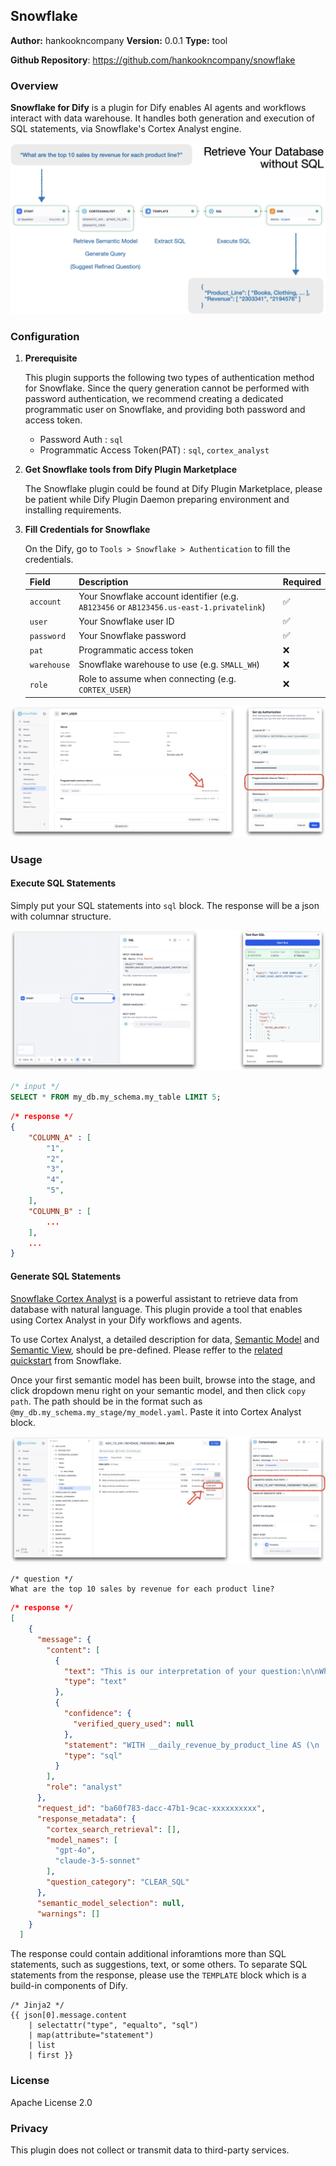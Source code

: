 ## Snowflake

**Author:** hankookncompany
**Version:** 0.0.1
**Type:** tool

**Github Repository**: https://github.com/hankookncompany/snowflake

### Overview

**Snowflake for Dify** is a plugin for Dify enables AI agents and workflows interact with data warehouse.
It handles both generation and execution of SQL statements, via Snowflake's Cortex Analyst engine.

![overview](./_assets/overview.png)

### Configuration

1. **Prerequisite**

    This plugin supports the following two types of authentication method for Snowflake. Since the query generation cannot be performed with password authentication, we recommend creating a dedicated programmatic user on Snowflake, and providing both password and access token.
    - Password Auth : `sql`
    - Programmatic Access Token(PAT) : `sql`, `cortex_analyst` 

2. **Get Snowflake tools from Dify Plugin Marketplace**

    The Snowflake plugin could be found at Dify Plugin Marketplace, please be patient while Dify Plugin Daemon preparing environment and installing requirements.

3. **Fill Credentials for Snowflake**

    On the Dify, go to `Tools > Snowflake > Authentication` to fill the credentials.

    | **Field**   | **Description**                                                                 | **Required** |
    |-------------|----------------------------------------------------------------------------------|--------------|
    | `account`   | Your Snowflake account identifier (e.g. `AB123456` or `AB123456.us-east-1.privatelink`) | ✅           |
    | `user`      | Your Snowflake user ID                                                          | ✅           |
    | `password`  | Your Snowflake password                                                         | ✅           |
    | `pat`       | Programmatic access token                     | ❌           |
    | `warehouse` | Snowflake warehouse to use (e.g. `SMALL_WH`)                                    | ❌           |
    | `role`      | Role to assume when connecting (e.g. `CORTEX_USER`)                              | ❌           |


![create_pat](./_assets/create_pat.png)

### Usage

#### Execute SQL Statements

Simply put your SQL statements into `sql` block. The response will be a json with columnar structure.

![execution_result](./_assets/execution_result.png)

``` SQL
/* input */
SELECT * FROM my_db.my_schema.my_table LIMIT 5;
```
``` json
/* response */
{
    "COLUMN_A" : [
        "1",
        "2",
        "3",
        "4",
        "5",
    ],
    "COLUMN_B" : [
        ...
    ],
    ...
}
```

#### Generate SQL Statements

[Snowflake Cortex Analyst](https://docs.snowflake.com/en/user-guide/snowflake-cortex/cortex-analyst) is a powerful assistant to retrieve data from database with natural language. This plugin provide a tool that enables using Cortex Analyst in your Dify workflows and agents.

To use Cortex Analyst, a detailed description for data, [Semantic Model](https://docs.snowflake.com/en/user-guide/snowflake-cortex/cortex-analyst/semantic-model-spec) and [Semantic View](https://docs.snowflake.com/en/user-guide/views-semantic/overview), should be pre-defined. Please reffer to the [related quickstart](https://quickstarts.snowflake.com/guide/getting_started_with_cortex_analyst/index.html?index=..%2F..index#0) from Snowflake.

Once your first semantic model has been built, browse into the stage, and click dropdown menu right on your semantic model, and then click `copy path`. The path should be in the format such as `@my_db.my_schema.my_stage/my_model.yaml`. Paste it into Cortex Analyst block.

![set_semantic_model](./_assets/set_semantic_model.png)


``` text
/* question */
What are the top 10 sales by revenue for each product line?
```

``` json
/* response */
[
    {
      "message": {
        "content": [
          {
            "text": "This is our interpretation of your question:\n\nWhat are the top 10 sales by revenue for each product line over the entire available time period?",
            "type": "text"
          },
          {
            "confidence": {
              "verified_query_used": null
            },
            "statement": "WITH __daily_revenue_by_product_line AS (\n  SELECT\n    product_line,\n    date,\n    revenue AS daily_revenue_per_product_line\n  FROM my_db.revenue_timeseries.daily_revenue_by_product\n), product_line_revenue AS (\n  SELECT\n    product_line,\n    date,\n    SUM(daily_revenue_per_product_line) AS total_revenue\n  FROM __daily_revenue_by_product_line\n  GROUP BY\n    product_line,\n    date\n), ranked_revenue AS (\n  SELECT\n    product_line,\n    date,\n    total_revenue,\n    RANK() OVER (PARTITION BY product_line ORDER BY total_revenue DESC NULLS LAST) AS rnk\n  FROM product_line_revenue\n)\nSELECT\n  product_line,\n  date,\n  total_revenue\nFROM ranked_revenue\nWHERE\n  rnk <= 10\nORDER BY\n  product_line,\n  rnk,\n  date DESC NULLS LAST\n -- Generated by Cortex Analyst\n;",
            "type": "sql"
          }
        ],
        "role": "analyst"
      },
      "request_id": "ba60f783-dacc-47b1-9cac-xxxxxxxxxx",
      "response_metadata": {
        "cortex_search_retrieval": [],
        "model_names": [
          "gpt-4o",
          "claude-3-5-sonnet"
        ],
        "question_category": "CLEAR_SQL"
      },
      "semantic_model_selection": null,
      "warnings": []
    }
  ]
```


The response could contain additional inforamtions more than SQL statements, such as suggestions, text, or some others. To separate SQL statements from the response, please use the `TEMPLATE` block which is a build-in components of Dify.

``` jinja2
/* Jinja2 */
{{ json[0].message.content
    | selectattr("type", "equalto", "sql")
    | map(attribute="statement")
    | list
    | first }}
```
### License

Apache License 2.0

### Privacy

This plugin does not collect or transmit data to third-party services.